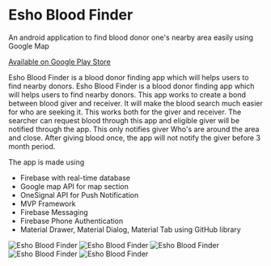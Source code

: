 # Esho Blood Finder
An android application to find blood donor one's nearby area easily using Google Map

<a href="https://play.google.com/store/apps/details?id=com.app.appathon.blooddonateapp">Available on Google Play Store</a>

Esho Blood Finder is a blood donor finding app which will helps users to find nearby donors. 
Esho Blood Finder is a blood donor finding app which will helps users to find nearby donors. 
This app works to create a bond between blood giver and receiver. 
It will make the blood search much easier for who are seeking it. 
This works both for the giver and receiver. 
The searcher can request blood through this app and eligible giver will be notified through the app. 
This only notifies giver Who's are around the area and close. 
After giving blood once, the app will not notify the giver before 3 month period.

The app is made using
- Firebase with real-time database
- Google map API for map section
- OneSignal API for Push Notification
- MVP Framework
- Firebase Messaging
- Firebase Phone Authentication
- Material Drawer, Material Dialog, Material Tab using GitHub library


<img src="https://lh3.googleusercontent.com/u7ju_9NagswFKCf-hgPReD79Nm1NEhGwVFWsgjW6B8O9vMpnp8dUmwa_YAnvhNI0WQ=w1360-h694" alt="Esho Blood Finder">
<img src="https://lh3.googleusercontent.com/jHu50jpoxCkDjsLUHL2VM5KJL9lhiCipEhI0nrlwFn0TWFwv-2ZqdPs5xA-f9IEBGNs=w1360-h694" alt="Esho Blood Finder">
<img src="https://lh3.googleusercontent.com/mPe-Ojf3QsV5v7oI2-uU4TWmDi7Nwh-Wc0tXo-LezRdYUaSdyf0WTaQYSrF1enXJvME=w1360-h694" alt="Esho Blood Finder">
<img src="https://lh3.googleusercontent.com/dufUDl3qv1YvC-RPRu3_YNBSBWUK_iWbzIjWBC89MMX7mfyOrk8zas5leEmcFRxaTjw=w1360-h694" alt="Esho Blood Finder">
<img src="https://lh3.googleusercontent.com/smWKfmZ5_JOrSh2T2KESVuXvPs181yxgM0PNdMrnel7U3f-Neu9fY-9RGQZezxJZDU-0=w1360-h694" alt="Esho Blood Finder">
